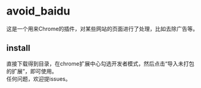 # avoid_baidu
这是一个用来Chrome的插件，对某些网站的页面进行了处理，比如去除广告等。  

## install
直接下载得到目录，在chrome扩展中心勾选开发者模式，然后点击“导入未打包的扩展”，即可使用。  
任何问题，欢迎提issues。
